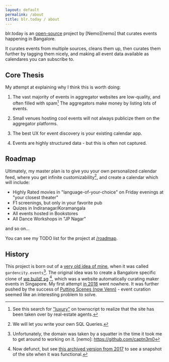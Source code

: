 ```yaml
---
layout: default
permalink: /about
title: blr.today / about
---
```


blr.today is an [open-source](/license) project by [Nemo][nemo] that curates events happening in Bangalore.

It curates events from multiple sources, cleans them up, then curates them further by tagging them nicely, and 
making all event data available as calendares you can subscribe to.

## Core Thesis

My attempt at explaining why I think this is worth doing:

1. The vast majority of events in aggregator websites are low-quality, and
often filled with spam[^2] The aggregators make money by listing lots of
events.

2. Small venues hosting cool events will not always publicize them on the
aggregator platforms.

3. The best UX for event discovery is your existing calendar app.

4. Events are highly structured data - but this is often not captured.

## Roadmap

Ultimately, my master plan is to give you your own personalized calendar feed,
where you get infinite customizability[^3], and create a calendar which
will include:

- Highly Rated movies in "language-of-your-choice" on Friday evenings at "your closest theater"
- F1 screenings, but only in your favorite pub
- Quizes in Indiranagar/Koramangala
- All events hosted in Bookstores
- All Dance Workshops in "JP Nagar"

and so on...

You can see my TODO list for the project at [/roadmap](/roadmap).

## History

This project is born out of a [very old idea of mine][idea],
when it was called `gardencity.events`[^4]. The original idea was to create a
Bangalore specific clone of [we build! sg][wb] [^1], which was a website
automatically curating maker events in Singapore. My first attempt [in 2018](https://github.com/captn3m0/gardencity.events) went nowhere. It was further
pushed by the success of [Putting Scenes (now Venn)][venn] - event curation
seemed like an interesting problem to solve.

[wb]: https://webuild.sg
[wba]: http://web.archive.org/web/20171228002951/http://webuild.sg/
[venn]: https://venn.buzz/
[idea]: https://github.com/captn3m0/ideas?tab=readme-ov-file#--bangalore-events-list

[^1]: Now defunct, but see [this archived version from 2017](http://web.archive.org/web/20171228002951/http://webuild.sg/) to see a snapshot of the site when it was functional.
[^2]: See this search for ["luxury"](https://www.townscript.com/search?place=india&q=luxury) on townscript to realize that the site has been taken over by real-estate agents.
[^3]: We will let you write your own SQL Queries.
[^4]: Unfortunately, the domain was taken by a squatter in the time it took me to get around to working on it.
[nemo]: https://github.com/captn3m0
